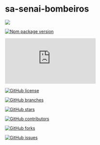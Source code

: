 # sa-senai-bombeiros

<img src="https://img.shields.io/static/v1?label=Blog&message=Rocketseat&color=7159c1&style=for-the-badge&logo=ghost"/>

[![Npm package version](https://badgen.net/npm/v/express)](https://npmjs.com/package/express)

[![Npm package license](https://badgen.net/npm/llicense/discord.js)](https://npmjs.com/package/discord.js)

[![GitHub license](https://badgen.net/github/license/uBrunoow/sa-senai-bombeiros)](https://github.com/Naereen/StrapDown.js/blob/master/LICENSE)

[![GitHub branches](https://badgen.net/github/branches/uBrunoow/sa-senai-bombeiros)](https://github.com/uBrunoow/sa-senai-bombeiros)

[![GitHub stars](https://badgen.net/github/stars/uBrunoow/sa-senai-bombeiros)](https://GitHub.com/Naereen/StrapDown.js/stargazers/)

[![GitHub contributors](https://img.shields.io/github/contributors/uBrunoow/sa-senai-bombeiros)](https://GitHub.com/Naereen/badges/graphs/contributors/)

[![GitHub forks](https://badgen.net/github/forks/uBrunoow/sa-senai-bombeiros/)](https://GitHub.com/Naereen/StrapDown.js/network/)

[![GitHub issues](https://img.shields.io/github/issues/uBrunoow/sa-senai-bombeiros)](https://GitHub.com/Naereen/StrapDown.js/issues/)
